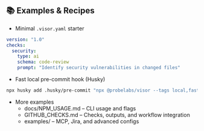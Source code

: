## 📚 Examples & Recipes

- Minimal `.visor.yaml` starter
```yaml
version: "1.0"
checks:
  security:
    type: ai
    schema: code-review
    prompt: "Identify security vulnerabilities in changed files"
```

- Fast local pre-commit hook (Husky)
```bash
npx husky add .husky/pre-commit "npx @probelabs/visor --tags local,fast --output table || exit 1"
```

- More examples
  - docs/NPM_USAGE.md – CLI usage and flags
  - GITHUB_CHECKS.md – Checks, outputs, and workflow integration
  - examples/ – MCP, Jira, and advanced configs

